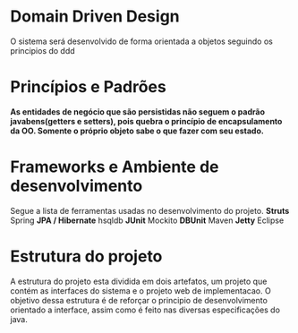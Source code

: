 # Domain Driven Design #

O sistema será desenvolvido de forma orientada a objetos  seguindo os principios do ddd

# Princípios e Padrões #

**As entidades de negócio que são persistidas não seguem o padrão javabens(getters e setters), pois quebra o princípio de encapsulamento da OO. Somente o próprio objeto sabe o que fazer com seu estado.**


# Frameworks e Ambiente de desenvolvimento #

Segue a lista de ferramentas usadas no desenvolvimento do projeto.
**Struts** Spring
**JPA / Hibernate** hsqldb
**JUnit** Mockito
**DBUnit** Maven
**Jetty** Eclipse

# Estrutura do projeto #

A estrutura do projeto esta dividida em dois artefatos, um projeto que contém as interfaces do sistema e o projeto web de implementacao. O objetivo dessa estrutura é de reforçar o principio de desenvolvimento orientado a interface, assim como é feito nas diversas especificações do java.